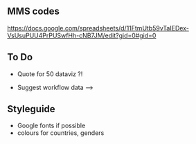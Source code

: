 ## MMS codes

<https://docs.google.com/spreadsheets/d/11FtmUtb59vTaIEDex-VsUsuPUU4PrPUSwfHh-cNB7JM/edit?gid=0#gid=0>

## To Do

-   Quote for 50 dataviz ?!

-   Suggest workflow data –\>

## Styleguide

-   Google fonts if possible
-   colours for countries, genders
